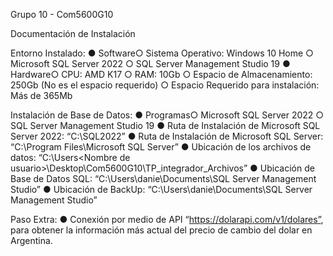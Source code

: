 Grupo 10 - Com5600G10

Documentación de Instalación

Entorno Instalado:
  ● Software○ Sistema Operativo: Windows 10 Home
    ○ Microsoft SQL Server 2022
    ○ SQL Server Management Studio 19
  ● Hardware○ CPU: AMD K17
    ○ RAM: 10Gb
    ○ Espacio de Almacenamiento: 250Gb (No es el espacio requerido)
    ○ Espacio Requerido para instalación: Más de 365Mb
    
Instalación de Base de Datos:
  ● Programas○ Microsoft SQL Server 2022
    ○ SQL Server Management Studio 19
  ● Ruta de Instalación de Microsoft SQL Server 2022:
    “C:\SQL2022”
  ● Ruta de Instalación de Microsoft SQL Server:
    “C:\Program Files\Microsoft SQL Server”
  ● Ubicación de los archivos de datos:
    “C:\Users\<Nombre de usuario>\Desktop\Com5600G10\TP_integrador_Archivos”
  ● Ubicación de Base de Datos SQL:
    “C:\Users\danie\Documents\SQL Server Management Studio”
  ● Ubicación de BackUp:
    “C:\Users\danie\Documents\SQL Server Management Studio”
    
Paso Extra:
  ● Conexión por medio de API “https://dolarapi.com/v1/dolares”, para obtener la información más actual del precio de cambio del dolar en Argentina.
